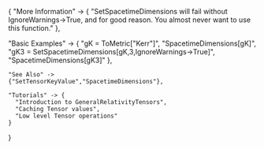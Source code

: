 {
  "More Information" -> {
      "SetSpacetimeDimensions will fail without IgnoreWarnings->True, and for good reason. You almost never want to use this function."
  },

  "Basic Examples" -> {
    "gK = ToMetric[\"Kerr\"]",
    "SpacetimeDimensions[gK]",
    "gK3 = SetSpacetimeDimensions[gK,3,IgnoreWarnings->True]",
    "SpacetimeDimensions[gK3]"
    },

    "See Also" ->
    {"SetTensorKeyValue","SpacetimeDimensions"},

    "Tutorials" -> {
      "Introduction to GeneralRelativityTensors",
      "Caching Tensor values",
      "Low level Tensor operations"
    }

}
